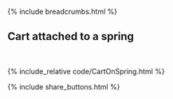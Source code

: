 {% include breadcrumbs.html %}

## Cart attached to a spring
<div class="header_line"><br/></div>

{% include_relative code/CartOnSpring.html %}

<p style="clear: both;"></p>

{% include share_buttons.html %}